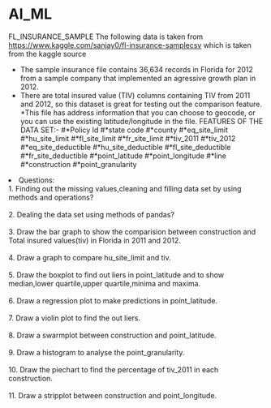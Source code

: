 # AI_ML
FL_INSURANCE_SAMPLE
The following data is taken from https://www.kaggle.com/sanjay0/fl-insurance-samplecsv which is taken from the kaggle source
* The sample insurance file contains 36,634 records in Florida for 2012 from a sample company that implemented an agressive growth plan in 2012.
* There are total insured value (TIV) columns containing TIV from 2011 and 2012, so this dataset is great for testing out the comparison feature.
*This file has address information that you can choose to geocode, or you can use the existing latitude/longitude in the file.
FEATURES OF THE DATA SET:-
#*Policy Id
#*state code
#*county
#*eq_site_limit
#*hu_site_limit
#*fl_site_limit
#*fr_site_limit
#*tiv_2011
#*tiv_2012
#*eq_site_deductible
#*hu_site_deductible
#*fl_site_deductible
#*fr_site_deductible
#*point_latitude
#*point_longitude
#*line
#*construction
#*point_granularity
<li>Questions:</li>
1. Finding out the missing values,cleaning and filling data set by using methods and operations?
<br></br>
2. Dealing the data set using methods of pandas?
<br></br>
3. Draw the bar graph to show the comparision between construction and Total insured values(tiv) in Florida in 2011 and 2012.
<br></br>
4. Draw a graph to compare hu_site_limit and tiv.
<br></br>
5. Draw the boxplot to find out liers in point_latitude and to show median,lower quartile,upper quartile,minima and maxima.
<br></br>
6. Draw a regression plot to make predictions in point_latitude.
<br></br>
7. Draw a violin plot to find the out liers.
<br></br>
8. Draw a swarmplot between construction and point_latitude.
<br></br>
9. Draw a histogram to analyse the point_granularity.
<br></br>
10. Draw the piechart to find the percentage of tiv_2011 in each construction.
<br></br>
11. Draw a stripplot between construction and point_longitude.
